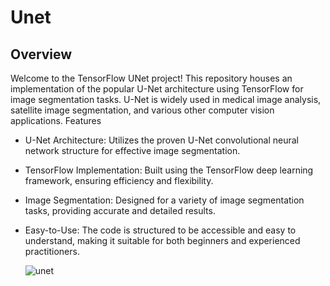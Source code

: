 # Unet


## Overview

Welcome to the TensorFlow UNet project! This repository houses an implementation of the popular U-Net architecture using TensorFlow for image segmentation tasks. U-Net is widely used in medical image analysis, satellite image segmentation, and various other computer vision applications.
Features

- U-Net Architecture: Utilizes the proven U-Net convolutional neural network structure for effective image segmentation.

- TensorFlow Implementation: Built using the TensorFlow deep learning framework, ensuring efficiency and flexibility.

- Image Segmentation: Designed for a variety of image segmentation tasks, providing accurate and detailed results.

- Easy-to-Use: The code is structured to be accessible and easy to understand, making it suitable for both beginners and experienced practitioners.



  ![unet](https://production-media.paperswithcode.com/methods/Screen_Shot_2020-07-07_at_9.08.00_PM_rpNArED.png)
